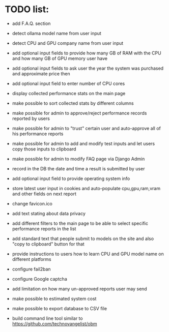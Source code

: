 # TODO list:

+ add F.A.Q. section

+ detect ollama model name from user input

+ detect CPU and GPU company name from user input

+ add optional input fields to provide how many GB of RAM with the CPU and how many GB of GPU memory user have

+ add optional input fields to ask user the year the system was purchased and approximate price then

+ add optional input field to enter number of CPU cores

+ display collected performance stats on the main page

+ make possible to sort collected stats by different columns

+ make possible for admin to approve/reject performance records reported by users

+ make possible for admin to "trust" certain user and auto-approve all of his performance reports

+ make possible for admin to add and modify test inputs and let users copy those inputs to clipboard

+ make possible for admin to modify FAQ page via Django Admin

+ record in the DB the date and time a result is submitted by user

+ add optional input field to provide operating system info

+ store latest user input in cookies and auto-populate cpu,gpu,ram,vram and other fields on next report

+ change favicon.ico

+ add text stating about data privacy

- add different filters to the main page to be able to select specific performance reports in the list

+ add standard text that people submit to models on the site and also "copy to clipboard" button for that

+ provide instructions to users how to learn CPU and GPU model name on different platforms

- configure fail2ban

- configure Google captcha

- add limitation on how many un-approved reports user may send

- make possible to estimated system cost

- make possible to export database to CSV file

- build command line tool similar to https://github.com/technovangelist/obm
